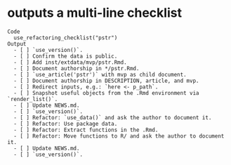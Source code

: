 # outputs a multi-line checklist

    Code
      use_refactoring_checklist("pstr")
    Output
      - [ ] `use_version()`.
      - [ ] Confirm the data is public.
      - [ ] Add inst/extdata/mvp/pstr.Rmd.
      - [ ] Document authorship in */pstr.Rmd.
      - [ ] `use_article('pstr')` with mvp as child document.
      - [ ] Document authorship in DESCRIPTION, article, and mvp.
      - [ ] Redirect inputs, e.g.: `here <- p_path`.
      - [ ] Snapshot useful objects from the .Rmd environment via `render_list()`.
      - [ ] Update NEWS.md.
      - [ ] `use_version()`.
      - [ ] Refactor: `use_data()` and ask the author to document it.
      - [ ] Refactor: Use package data.
      - [ ] Refactor: Extract functions in the .Rmd.
      - [ ] Refactor: Move functions to R/ and ask the author to document it.
      - [ ] Update NEWS.md.
      - [ ] `use_version()`.

